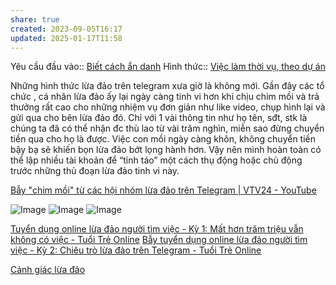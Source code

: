 ```yaml
---
share: true
created: 2023-09-05T16:17
updated: 2025-01-17T11:58
---
```

Yêu cầu đầu vào:: [Biết cách ẩn danh](../../1%20Y%C3%AAu%20c%E1%BA%A7u%20%C4%91%E1%BA%A7u%20v%C3%A0o/Theo%20ki%E1%BA%BFn%20th%E1%BB%A9c,%20k%E1%BB%B9%20n%C4%83ng/Bi%E1%BA%BFt%20c%C3%A1ch%20%E1%BA%A9n%20danh.md)
Hình thức:: [Việc làm thời vụ, theo dự án](../../2%20H%C3%ACnh%20th%E1%BB%A9c/Vi%E1%BB%87c%20l%C3%A0m%20th%E1%BB%9Di%20v%E1%BB%A5,%20theo%20d%E1%BB%B1%20%C3%A1n.md)

Những hình thức lừa đảo trên telegram xưa giờ là không mới. Gần đây các tổ chức , cá nhân lừa đảo ấy lại ngày càng tinh vi hơn khi chịu chim mồi và trả thưởng rất cao cho những nhiệm vụ đơn giản như like video, chụp hình lại và gửi qua cho bên lừa đảo đó. Chỉ với 1 vài thông tin như họ tên, sđt, stk là chúng ta đã có thể nhận đc thù lao từ vài trăm nghìn, miễn sao đừng chuyển tiền qua cho họ là được. Việc con mồi ngày càng khôn, không chuyển tiền bậy bạ sẽ khiến bọn lừa đảo bớt lọng hành hơn. Vậy nên mình hoàn toàn có thể lập nhiều tài khoản để “tỉnh táo” một cách thụ động hoặc chủ động trước những thủ đoạn lừa đảo tinh vi này. 

[Bẫy "chim mồi" từ các hội nhóm lừa đảo trên Telegram | VTV24 - YouTube](https://www.youtube.com/watch?v=WKAoxhBAsfA)

![Image](https://media.discordapp.net/attachments/1227113112273162290/1227113112495194112/Screenshot_20240409_090524_Telegram.jpg?ex=6673b024&is=66725ea4&hm=e71a1db9d0477b361fddf2396a3a9bdfee7d41fa96ec2141321b3a91d8c5b6c8&=&format=webp&width=455&height=437)
![Image](https://media.discordapp.net/attachments/1227113112273162290/1227113112805703680/Screenshot_20240408_165218.jpg?ex=6673b024&is=66725ea4&hm=42718d7b0ae7812ec4cbaf6f06dc1395a6fb41ea238f3cefbf05f8616fafa27a&=&format=webp&width=227&height=216)
![Image](https://media.discordapp.net/attachments/1227113112273162290/1227113113132994571/Screenshot_20240408_165333_Telegram.jpg?ex=6673b024&is=66725ea4&hm=1e685ded6b5c8eb0f6040c0792880abae1b62ba242d8d271c3366430e3114673&=&format=webp&width=227&height=216)

[Tuyển dụng online lừa đảo người tìm việc - Kỳ 1: Mất hơn trăm triệu vẫn không có việc - Tuổi Trẻ Online](https://tuoitre.vn/tuyen-dung-online-lua-dao-nguoi-tim-viec-ky-1-mat-hon-tram-trieu-van-khong-co-viec-20230829101044997.htm)
[Bẫy tuyển dụng online lừa đảo người tìm việc - Kỳ 2: Chiêu trò lừa đảo trên Telegram - Tuổi Trẻ Online](https://tuoitre.vn/bay-tuyen-dung-online-lua-dao-nguoi-tim-viec-ky-2-chieu-tro-lua-dao-tren-telegram-2023083010523942.htm)



[Cảnh giác lừa đảo](../../../C%E1%BA%A3nh%20gi%C3%A1c%20l%E1%BB%ABa%20%C4%91%E1%BA%A3o.md)